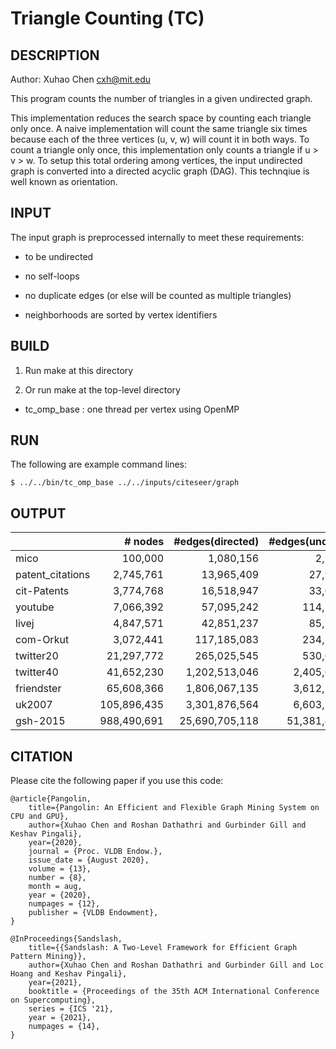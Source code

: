 Triangle Counting (TC)
================================================================================

DESCRIPTION 
--------------------------------------------------------------------------------

Author: Xuhao Chen <cxh@mit.edu>

This program counts the number of triangles in a given undirected graph.

This implementation reduces the search space by counting each triangle only
once. A naive implementation will count the same triangle six times because
each of the three vertices (u, v, w) will count it in both ways. To count
a triangle only once, this implementation only counts a triangle if u > v > w.
To setup this total ordering among vertices, the input undirected graph is 
converted into a directed acyclic graph (DAG). This technqiue is well known
as orientation.

INPUT
--------------------------------------------------------------------------------

The input graph is preprocessed internally to meet these requirements:

  - to be undirected

  - no self-loops

  - no duplicate edges (or else will be counted as multiple triangles)

  - neighborhoods are sorted by vertex identifiers

BUILD
--------------------------------------------------------------------------------

1. Run make at this directory

2. Or run make at the top-level directory

  - tc_omp_base : one thread per vertex using OpenMP

RUN
--------------------------------------------------------------------------------

The following are example command lines:

`$ ../../bin/tc_omp_base ../../inputs/citeseer/graph`

OUTPUT
--------------------------------------------------------------------------------

|                  |    # nodes  |#edges(directed)| #edges(undirected)|   # triangles   |
|------------------|------------:|---------------:|------------------:|----------------:|
| mico             |     100,000 |      1,080,156 |         2,160,312 |      12,534,960 |
| patent_citations |   2,745,761 |     13,965,409 |        27,930,818 |       6,913,764 |
| cit-Patents      |   3,774,768 |     16,518,947 |        33,037,894 |       7,515,023 |
| youtube          |   7,066,392 |     57,095,242 |       114,190,484 |     103,017,122 |
| livej            |   4,847,571 |     42,851,237 |        85,702,474 |     285,730,264 |
| com-Orkut        |   3,072,441 |    117,185,083 |       234,370,166 |     627,584,181 |
| twitter20        |  21,297,772 |    265,025,545 |       530,051,090 |  17,295,646,010 |
| twitter40        |  41,652,230 |  1,202,513,046 |     2,405,026,092 |  34,824,916,864 |
| friendster       |  65,608,366 |  1,806,067,135 |     3,612,134,270 |   4,173,724,142 |
| uk2007           | 105,896,435 |  3,301,876,564 |     6,603,753,128 | 286,701,284,103 |
| gsh-2015         | 988,490,691 | 25,690,705,118 |    51,381,410,236 | 910,140,734,636 |

CITATION
--------------------------------------------------------------------------------

Please cite the following paper if you use this code:

```
@article{Pangolin,
	title={Pangolin: An Efficient and Flexible Graph Mining System on CPU and GPU},
	author={Xuhao Chen and Roshan Dathathri and Gurbinder Gill and Keshav Pingali},
	year={2020},
	journal = {Proc. VLDB Endow.},
	issue_date = {August 2020},
	volume = {13},
	number = {8},
	month = aug,
	year = {2020},
	numpages = {12},
	publisher = {VLDB Endowment},
}
```

```
@InProceedings{Sandslash,
	title={{Sandslash: A Two-Level Framework for Efficient Graph Pattern Mining}},
	author={Xuhao Chen and Roshan Dathathri and Gurbinder Gill and Loc Hoang and Keshav Pingali},
	year={2021},
	booktitle = {Proceedings of the 35th ACM International Conference on Supercomputing},
	series = {ICS '21},
	year = {2021},
	numpages = {14},
}
```
